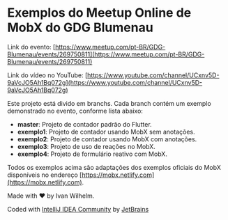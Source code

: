 # Exemplos do Meetup Online de MobX do GDG Blumenau

Link do evento: [https://www.meetup.com/pt-BR/GDG-Blumenau/events/269750811](https://www.meetup.com/pt-BR/GDG-Blumenau/events/269750811)

Link do vídeo no YouTube: [https://www.youtube.com/channel/UCxnv5D-9aVcJO5Ah1Bq072g](https://www.youtube.com/channel/UCxnv5D-9aVcJO5Ah1Bq072g) 

Este projeto está divido em branchs. 
Cada branch contém um exemplo demonstrado no evento, conforme lista abaixo:

* **master**: Projeto de contador padrão do Flutter.
* **exemplo1**: Projeto de contador usando MobX sem anotações.
* **exemplo2**: Projeto de contador usando MobX com anotações.
* **exemplo3**: Projeto de uso de reações no MobX.
* **exemplo4**: Projeto de formulário reativo com MobX.

Todos os exemplos acima são adaptações dos exemplos oficiais do MobX disponíveis no endereço [https://mobx.netlify.com](https://mobx.netlify.com).

Made with &hearts; by Ivan Wilhelm.

Coded with [IntelliJ IDEA Community](https://www.jetbrains.com/idea) by [JetBrains](https://www.jetbrains.com)
